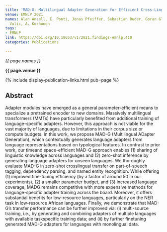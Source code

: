 ```yaml
---
title: 'MAD-G: Multilingual Adapter Generation for Efficient Cross-Lingual Transfer'
venue: EMNLP 2021
names: Alan Ansell, E. Ponti, Jonas Pfeiffer, Sebastian Ruder, Goran Glavas, Ivan
  Vulic, A. Korhonen
tags:
- EMNLP
link: https://doi.org/10.18653/v1/2021.findings-emnlp.410
categories: Publications

---
```


*{{ page.names }}*

**{{ page.venue }}**

{% include display-publication-links.html pub=page %}

## Abstract

Adapter modules have emerged as a general parameter-efficient means to specialize a pretrained encoder to new domains. Massively multilingual transformers (MMTs) have particularly benefited from additional training of language-specific adapters. However, this approach is not viable for the vast majority of languages, due to limitations in their corpus size or compute budgets. In this work, we propose MAD-G (Multilingual ADapter Generation), which contextually generates language adapters from language representations based on typological features. In contrast to prior work, our timeand space-efficient MAD-G approach enables (1) sharing of linguistic knowledge across languages and (2) zero-shot inference by generating language adapters for unseen languages. We thoroughly evaluate MAD-G in zero-shot crosslingual transfer on part-of-speech tagging, dependency parsing, and named entity recognition. While offering (1) improved fine-tuning efficiency (by a factor of around 50 in our experiments), (2) a smaller parameter budget, and (3) increased language coverage, MADG remains competitive with more expensive methods for language-specific adapter training across the board. Moreover, it offers substantial benefits for low-resource languages, particularly on the NER task in low-resource African languages. Finally, we demonstrate that MAD-G’s transfer performance can be further improved via: (i) multi-source training, i.e., by generating and combining adapters of multiple languages with available taskspecific training data; and (ii) by further finetuning generated MAD-G adapters for languages with monolingual data.